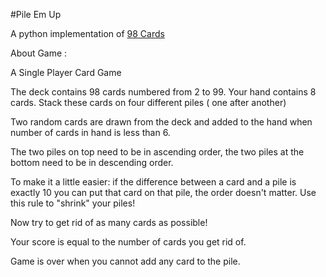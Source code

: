 #Pile Em Up

A python implementation of [98 Cards](https://play.google.com/store/apps/details?id=com.vdh.ninetyeight.android&hl=en)

About Game : 

A Single Player Card Game

The deck contains 98 cards numbered from 2 to 99. Your hand contains 8 cards. Stack these cards on four different piles ( one after another) 

Two random cards are drawn from the deck and added to the hand when number of cards in hand is less than 6.

The two piles on top need to be in ascending order, the two piles at the bottom need to be in descending order.

To make it a little easier: if the difference between a card and a pile is exactly 10 you can put that card on that pile, the order doesn't matter. Use this rule to "shrink" your piles!

Now try to get rid of as many cards as possible!

Your score is equal to the number of cards you get rid of. 

Game is over when you cannot add any card to the pile.


